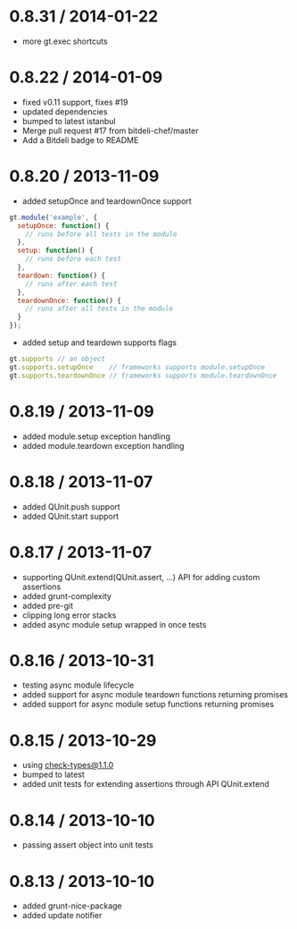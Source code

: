 
0.8.31 / 2014-01-22 
==================

 * more gt.exec shortcuts

0.8.22 / 2014-01-09
==================

  * fixed v0.11 support, fixes #19
  * updated dependencies
  * bumped to latest istanbul
  * Merge pull request #17 from bitdeli-chef/master
  * Add a Bitdeli badge to README

0.8.20 / 2013-11-09
==================

  * added setupOnce and teardownOnce support

```javascript
gt.module('example', {
  setupOnce: function() {
    // runs before all tests in the module
  },
  setup: function() {
    // runs before each test
  },
  teardown: function() {
    // runs after each test
  },
  teardownOnce: function() {
    // runs after all tests in the module
  }
});
```

  * added setup and teardown supports flags

```javascript
gt.supports // an object
gt.supports.setupOnce    // frameworks supports module.setupOnce
gt.supports.teardownOnce // frameworks supports module.teardownOnce
```

0.8.19 / 2013-11-09
==================

  * added module.setup exception handling
  * added module.teardown exception handling

0.8.18 / 2013-11-07
==================

  * added QUnit.push support
  * added QUnit.start support

0.8.17 / 2013-11-07
==================

  * supporting QUnit.extend(QUnit.assert, ...) API for adding custom assertions
  * added grunt-complexity
  * added pre-git
  * clipping long error stacks
  * added async module setup wrapped in once tests

0.8.16 / 2013-10-31
==================

  * testing async module lifecycle
  * added support for async module teardown functions returning promises
  * added support for async module setup functions returning promises

0.8.15 / 2013-10-29
==================

  * using check-types@1.1.0
  * bumped to latest
  * added unit tests for extending assertions through API QUnit.extend

0.8.14 / 2013-10-10
==================

  * passing assert object into unit tests

0.8.13 / 2013-10-10
==================

  * added grunt-nice-package
  * added update notifier
